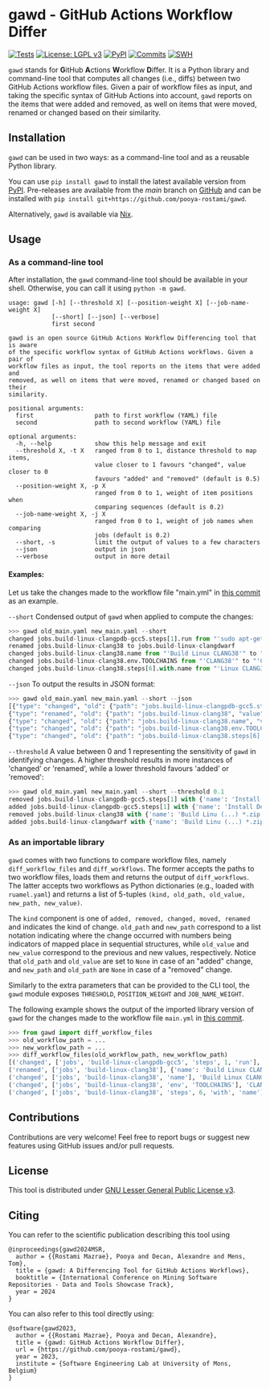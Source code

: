 # gawd - GitHub Actions Workflow Differ

[![Tests](https://github.com/pooya-rostami/gawd/actions/workflows/test.yaml/badge.svg?branch=main)](https://github.com/pooya-rostami/gawd/actions/workflows/test.yaml)
[![License: LGPL v3](https://img.shields.io/badge/License-LGPL_v3-blue.svg)](https://www.gnu.org/licenses/lgpl-3.0)
[![PyPI](https://badgen.net/pypi/v/gawd)](https://pypi.org/project/gawd)
[![Commits](https://badgen.net/github/last-commit/pooya-rostami/gawd)](https://github.com/pooya-rostami/gawd/commits/)
[![SWH](https://archive.softwareheritage.org/badge/origin/https://github.com/pooya-rostami/gawd/)](https://archive.softwareheritage.org/browse/origin/?origin_url=https://github.com/pooya-rostami/gawd)

`gawd` stands for **G**itHub **A**ctions **W**orkflow **D**iffer.
It is a Python library and command-line tool that computes all changes (i.e., diffs) between two GitHub Actions workflow files.
Given a pair of workflow files as input, and taking the specific syntax of GitHub Actions into account, `gawd` reports on the items that were added and removed, as well on items that were moved, renamed or changed based on their similarity.


## Installation

`gawd` can be used in two ways: as a command-line tool and as a reusable Python library.

You can use `pip install gawd` to install the latest available version from [PyPI](https://pypi.org/project/gawd).
Pre-releases are available from the *main* branch on [GitHub](https://github.com/pooya-rostami/gawd)
and can be installed with `pip install git+https://github.com/pooya-rostami/gawd`.

Alternatively, `gawd` is available via [Nix](https://search.nixos.org/packages?channel=unstable&show=gawd&from=0&size=50&sort=relevance&type=packages&query=gawd).

## Usage

### As a command-line tool

After installation, the `gawd` command-line tool should be available in your shell.
Otherwise, you can call it using `python -m gawd`.

```
usage: gawd [-h] [--threshold X] [--position-weight X] [--job-name-weight X]
            [--short] [--json] [--verbose]
            first second

gawd is an open source GitHub Actions Workflow Differencing tool that is aware
of the specific workflow syntax of GitHub Actions workflows. Given a pair of
workflow files as input, the tool reports on the items that were added and
removed, as well on items that were moved, renamed or changed based on their
similarity.

positional arguments:
  first                 path to first workflow (YAML) file
  second                path to second workflow (YAML) file

optional arguments:
  -h, --help            show this help message and exit
  --threshold X, -t X   ranged from 0 to 1, distance threshold to map items,
                        value closer to 1 favours "changed", value closer to 0
                        favours "added" and "removed" (default is 0.5)
  --position-weight X, -p X
                        ranged from 0 to 1, weight of item positions when
                        comparing sequences (default is 0.2)
  --job-name-weight X, -j X
                        ranged from 0 to 1, weight of job names when comparing
                        jobs (default is 0.2)
  --short, -s           limit the output of values to a few characters
  --json                output in json
  --verbose             output in more detail
```


#### Examples:
Let us take the changes made to the workflow file "main.yml" in [this commit](https://github.com/acidanthera/opencorepkg/commit/459849c8c3c16e74b22e4cdb346e73ce95e0a8db) as an example.

`--short` Condensed output of `gawd` when applied to compute the changes:
```python
>>> gawd old_main.yaml new_main.yaml --short
changed jobs.build-linux-clangpdb-gcc5.steps[1].run from "'sudo apt-get update (...) UB_PATH\n'" to "'sudo apt-get update (...) UB_PATH\n'"
renamed jobs.build-linux-clang38 to jobs.build-linux-clangdwarf
changed jobs.build-linux-clang38.name from "'Build Linux CLANG38'" to "'Build Linux CLANGDWARF'"
changed jobs.build-linux-clang38.env.TOOLCHAINS from "'CLANG38'" to "'CLANGDWARF'"
changed jobs.build-linux-clang38.steps[6].with.name from "'Linux CLANG38 Artifacts'" to "'Linux CLANGDWARF Artifacts'"
```

`--json` To output the results in JSON format:
```python
>>> gawd old_main.yaml new_main.yaml --short --json
[{"type": "changed", "old": {"path": "jobs.build-linux-clangpdb-gcc5.steps[1].run", "value": "'sudo apt-get update (...) UB_PATH\\n'"}, "new": {"path": "jobs.build-linux-clangpdb-gcc5.steps[1].run", "value": "'sudo apt-get update (...) UB_PATH\\n'"}},
{"type": "renamed", "old": {"path": "jobs.build-linux-clang38", "value": "{'name': 'Build Linu (...) *.zip'}}]}"}, "new": {"path": "jobs.build-linux-clangdwarf", "value": "{'name': 'Build Linu (...) *.zip'}}]}"}},
{"type": "changed", "old": {"path": "jobs.build-linux-clang38.name", "value": "'Build Linux CLANG38'"}, "new": {"path": "jobs.build-linux-clangdwarf.name", "value": "'Build Linux CLANGDWARF'"}},
{"type": "changed", "old": {"path": "jobs.build-linux-clang38.env.TOOLCHAINS", "value": "'CLANG38'"}, "new": {"path": "jobs.build-linux-clangdwarf.env.TOOLCHAINS", "value": "'CLANGDWARF'"}},
{"type": "changed", "old": {"path": "jobs.build-linux-clang38.steps[6].with.name", "value": "'Linux CLANG38 Artifacts'"}, "new": {"path": "jobs.build-linux-clangdwarf.steps[6].with.name", "value": "'Linux CLANGDWARF Artifacts'"}}]
```

`--threshold` A value between 0 and 1 representing the sensitivity of `gawd` in identifying changes. A higher threshold results in more instances of 'changed' or 'renamed', while a lower threshold favours 'added' or 'removed':

```python
>>> gawd old_main.yaml new_main.yaml --short --threshold 0.1
removed jobs.build-linux-clangpdb-gcc5.steps[1] with {'name': 'Install De (...) B_PATH\n'}
added jobs.build-linux-clangpdb-gcc5.steps[1] with {'name': 'Install De (...) B_PATH\n'}
removed jobs.build-linux-clang38 with {'name': 'Build Linu (...) *.zip'}}]}
added jobs.build-linux-clangdwarf with {'name': 'Build Linu (...) *.zip'}}]}
```

### As an importable library

`gawd` comes with two functions to compare workflow files, namely `diff_workflow_files` and `diff_workflows`.
The former accepts the paths to two workflow files, loads them and returns the output of `diff_workflows`.
The latter accepts two workflows as Python dictionaries (e.g., loaded with `ruamel.yaml`) and returns a list of 5-tuples `(kind, old_path, old_value, new_path, new_value)`.

The `kind` component is one of `added, removed, changed, moved, renamed` and indicates the kind of change.
`old_path` and `new_path` correspond to a list notation indicating where the change occurred with numbers being indicators of mapped place in sequential structures, while `old_value` and `new_value` correspond to the previous and new values, respectively.
Notice that `old_path` and `old_value` are set to `None` in case of an "added" change, and `new_path` and `old_path` are `None` in case of a "removed" change.

Similarly to the extra parameters that can be provided to the CLI tool, the `gawd` module exposes `THRESHOLD`, `POSITION_WEIGHT` and `JOB_NAME_WEIGHT`.


The following example shows the output of the imported library version of `gawd` for the changes made to the workflow file `main.yml` in [this commit](https://github.com/acidanthera/opencorepkg/commit/459849c8c3c16e74b22e4cdb346e73ce95e0a8db).
```python
>>> from gawd import diff_workflow_files
>>> old_workflow_path = ...
>>> new_workflow_path = ...
>>> diff_workflow_files(old_workflow_path, new_workflow_path)
[('changed', ['jobs', 'build-linux-clangpdb-gcc5', 'steps', 1, 'run'], 'sudo apt-get update\nsudo apt-get install nasm ...', ['jobs', 'build-linux-clangpdb-gcc5', 'steps', 1, 'run'], 'sudo apt-get update\nsudo apt-get install nasm ...'),
('renamed', ['jobs', 'build-linux-clang38'], {'name': 'Build Linux CLANG38', ...}, ['jobs', 'build-linux-clangdwarf'], {'name': 'Build Linux CLANGDWARF', ...}), 
('changed', ['jobs', 'build-linux-clang38', 'name'], 'Build Linux CLANG38', ['jobs', 'build-linux-clangdwarf', 'name'], 'Build Linux CLANGDWARF'), 
('changed', ['jobs', 'build-linux-clang38', 'env', 'TOOLCHAINS'], 'CLANG38', ['jobs', 'build-linux-clangdwarf', 'env', 'TOOLCHAINS'], 'CLANGDWARF'), 
('changed', ['jobs', 'build-linux-clang38', 'steps', 6, 'with', 'name'], 'Linux CLANG38 Artifacts', ['jobs', 'build-linux-clangdwarf', 'steps', 6, 'with', 'name'], 'Linux CLANGDWARF Artifacts')]
```

## Contributions

Contributions are very welcome!
Feel free to report bugs or suggest new features using GitHub issues and/or pull requests.

## License

This tool is distributed under [GNU Lesser General Public License v3](https://github.com/pooya-rostami/gawd/blob/main/LICENSE.txt).


## Citing

You can refer to the scientific publication describing this tool using
```
@inproceedings{gawd2024MSR,
  author = {{Rostami Mazrae}, Pooya and Decan, Alexandre and Mens, Tom},
  title = {gawd: A Differencing Tool for GitHub Actions Workflows},
  booktitle = {International Conference on Mining Software Repositories - Data and Tools Showcase Track},
  year = 2024
}
```

You can also refer to this tool directly using:

```
@software{gawd2023,
  author = {{Rostami Mazrae}, Pooya and Decan, Alexandre},
  title = {gawd: GitHub Actions Workflow Differ},
  url = {https://github.com/pooya-rostami/gawd},
  year = 2023,
  institute = {Software Engineering Lab at University of Mons, Belgium}
}
```
